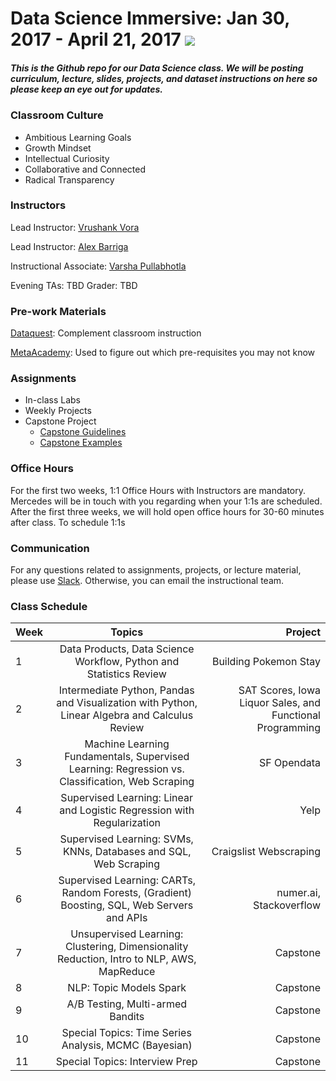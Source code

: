 # Data Science Immersive: Jan 30, 2017 - April 21, 2017   ![](https://ga-dash.s3.amazonaws.com/production/assets/logo-9f88ae6c9c3871690e33280fcf557f33.png)
##### This is the Github repo for our Data Science class. We will be posting curriculum, lecture, slides, projects, and dataset instructions on here so please keep an eye out for updates. 


### Classroom Culture
* Ambitious Learning Goals
* Growth Mindset 
* Intellectual Curiosity
* Collaborative and Connected 
* Radical Transparency 

### Instructors
Lead Instructor: [Vrushank Vora](vrushank.vora@generalassemb.ly)

Lead Instructor: [Alex Barriga](alexander.barriga@generalassemb.ly)

Instructional Associate: [Varsha Pullabhotla](varsha.p@generalassemb.ly)

Evening TAs: TBD
Grader: TBD 

### Pre-work Materials 
[Dataquest](https://www.dataquest.io/): Complement classroom instruction 

[MetaAcademy](https://metacademy.org): Used to figure out which pre-requisites you may not know 

### Assignments 
* In-class Labs 
* Weekly Projects
* Capstone Project 
  * [Capstone Guidelines](https://github.com/sinanuozdemir/sfdat26/blob/master/project-examples.md)
  * [Capstone Examples](https://github.com/sinanuozdemir/sfdat26/blob/master/project-examples.md)

### Office Hours 
For the first two weeks, 1:1 Office Hours with Instructors are mandatory. Mercedes will be in touch with you regarding when your 1:1s are scheduled. After the first three weeks, we will hold open office hours for 30-60 minutes after class. To schedule 1:1s

### Communication
For any questions related to assignments, projects, or lecture material, please use [Slack](ga-students.slack.com). Otherwise, you can email the instructional team.


### Class Schedule 

| Week       | Topics        | Project |
| ------------- |:-------------:| -----:|
| 1     | Data Products, Data Science Workflow, Python and Statistics Review  | Building Pokemon Stay |
| 2    | Intermediate Python, Pandas and Visualization with Python, Linear Algebra and Calculus Review    |  SAT Scores, Iowa Liquor Sales, and Functional Programming|
| 3  | Machine Learning Fundamentals, Supervised Learning: Regression vs. Classification, Web Scraping | SF Opendata |
| 4  | Supervised Learning: Linear and Logistic Regression with Regularization|  Yelp |
| 5 | Supervised Learning: SVMs, KNNs, Databases and SQL, Web Scraping | Craigslist Webscraping|
| 6 | Supervised Learning: CARTs, Random Forests, (Gradient) Boosting, SQL,  Web Servers and APIs| numer.ai, Stackoverflow |
| 7 |  Unsupervised Learning: Clustering, Dimensionality Reduction, Intro to NLP, AWS, MapReduce|  Capstone|
| 8| NLP: Topic Models Spark|  Capstone|
| 9 | A/B Testing, Multi-armed Bandits| Capstone |
| 10 | Special Topics:  Time Series Analysis, MCMC (Bayesian)|  Capstone |
| 11 | Special Topics: Interview Prep|  Capstone |
